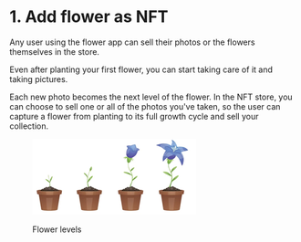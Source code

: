 # 1. Add flower as NFT

Any user using the flower app can sell their photos or the flowers themselves in the store.

Even after planting your first flower, you can start taking care of it and taking pictures.

Each new photo becomes the next level of the flower. In the NFT store, you can choose to sell one or all of the photos you've taken, so the user can capture a flower from planting to its full growth cycle and sell your collection.

<figure><img src="../../.gitbook/assets/image (7).png" alt=""><figcaption><p>Flower levels</p></figcaption></figure>
